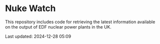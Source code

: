 # Nuke Watch

This repository includes code for retrieving the latest information available on the output of EDF nuclear power plants in the UK.

Last updated: 2024-12-28 05:09